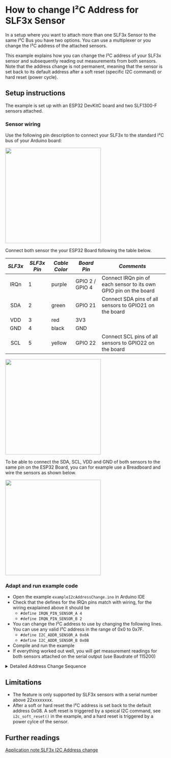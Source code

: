 # How to change I²C Address for SLF3x Sensor

In a setup where you want to attach more than one SLF3x Sensor to the same I²C Bus you have two options. You can use a multiplexer or you change the I²C address of the attached sensors.

 This example explains how you can change the I²C address of your SLF3x sensor and subsequently reading out measurements  from both sensors. 
 Note that the address change is not permanent, meaning that the sensor is set back to its default address after a soft reset (specific I2C command) or hard reset (power cycle).

## Setup instructions

The example is set up with an ESP32 DevKitC board and two SLF1300-F sensors attached.

### Sensor wiring

Use the following pin description to connect your SLF3x to the standard I²C bus of your Arduino board:

<img src="../../images/SLF3x_Pinout_IRQn.png" width="300px">

Connect both sensor the your ESP32 Board following the table below. 

| *SLF3x* | *SLF3x Pin* | *Cable Color* | *Board Pin* |  *Comments* |
| :---: | --- | --- | --- | --- |
| IRQn| 1 | purple | GPIO 2 / GPIO 4 | Connect IRQn pin of each sensor to its own GPIO pin on the board
| SDA | 2 | green | GPIO 21 | Connect SDA pins of all sensors to GPIO21 on the board
| VDD | 3 | red | 3V3 |
| GND | 4 | black | GND |
| SCL | 5 | yellow | GPIO 22 | Connect SCL pins of all sensors to GPIO22 on the board

<img src="../../images/esp32-devkitc-i2c-pinout-3.3V-IRQn.png" width="300px">

To be able to connect the SDA, SCL, VDD and GND of both
sensors to the same pin on the ESP32 Board, you can for example use a Breadboard and wire the sensors as shown below.

<img src="../../images/wiring-i2c-address-change-example.png" width="300px">

### Adapt and run example code

* Open the example `exampleI2cAddressChange.ino` in Arduino IDE
* Check that the defines for the IRQn pins match with wiring, for the wiring exaplained above it should be
    * `#define IRQN_PIN_SENSOR_A 4`
    * `#define IRQN_PIN_SENSOR_B 2`
* You can change the I²C address to use by changing the following lines. You can use any valid I²C address in the range of 0x0 to 0x7F.
    * `#define I2C_ADDR_SENSOR_A 0x0A`
    * `#define I2C_ADDR_SENSOR_B 0x0B`
* Compile and run the example
* If everything worked out well, you will get measurement readings for both sensors attached on the serial output (use Baudrate of 115200)

<details><summary>Detailed Address Change Sequence</summary>
<p>

1. Send I2C Address change command to default sensor address 0x08. This command is recieved by all SLF3x sensors on the bus still having the default address.
2. Select the sensor which should accept the new I2C address sent in step 1 by sending a high pulse of at least 150μs to its IRQn Pin.
   * To do so, set the GPIO Pin of the board where the IRQn Pin of the sensor is connected to output mode and set it to a high state for at least 150μs.
   * The sensor waits for such a pulse on the IRQn Pin for 1.5ms after the I2C address change command has been sent.
3. Change the GPIO Pin back to low state and switch it to INPUT mode. You might want to configure it with a pulldown to avoid unintended high state.
4. Wait until 1.5ms have elapsed after sending the I2C address change command.
5. Read out the GPIO Pin, which should be set to high state for 200μs if the sensor changed its I2C address successfully.

</p>
</details>


## Limitations

- The feature is only supported by SLF3x sensors with a serial number above 22xxxxxxxx.
- After a soft or hard reset the  I²C address is set back to the default address 0x08. 
A soft reset is triggered by a speical I2C command, see `i2c_soft_reset()` in the example, and a hard reset is triggered by a power cylce of the sensor.

## Further readings

[Application note SLF3x I2C Address change](https://www.sensirion.com/media/documents/15D8B73E/6614FAE3/LQ_AN_SLF3x-I2C-Address-change.pdf)
